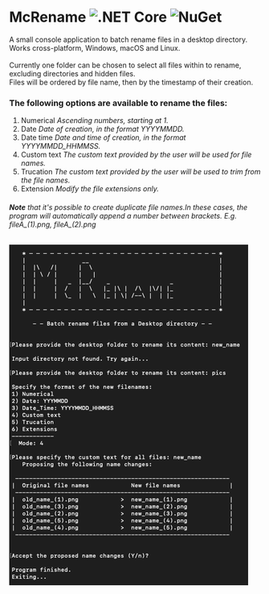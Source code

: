 # McRename ![.NET Core](https://github.com/Nuss9/McRename/workflows/.NET%20Core/badge.svg?branch=master&event=push) ![NuGet](https://img.shields.io/nuget/v/Renamer.svg) 

A small console application to batch rename files in a desktop directory.\
Works cross-platform, Windows, macOS and Linux.\
\
Currently one folder can be chosen to select all files within to rename, excluding directories and hidden files.\
Files will be ordered by file name, then by the timestamp of their creation.

### The following **options** are available to rename the files:
1. Numerical      *Ascending numbers, starting at 1.*
2. Date           *Date of creation, in the format YYYYMMDD.*
3. Date time      *Date and time of creation, in the format YYYYMMDD_HHMMSS.*
4. Custom text    *The custom text provided by the user will be used for file names.*
5. Trucation      *The custom text provided by the user will be used to trim from the file names.*
6. Extension      *Modify the file extensions only.*

###### **Note** that it's possible to create duplicate file names.In these cases, the program will automatically append a number between brackets. *E.g. fileA_(1).png, fileA_(2).png*

![Screenshot of McRename](https://github.com/Nuss9/McRename/blob/master/resources/Screenshot.png?raw=true)
